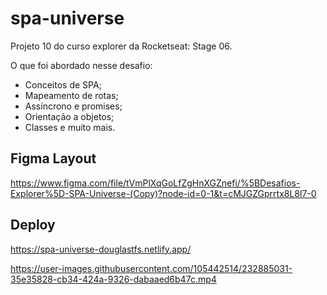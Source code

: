 # spa-universe

Projeto 10 do curso explorer da Rocketseat: Stage 06.

O que foi abordado nesse desafio:

- Conceitos de SPA;
- Mapeamento de rotas;
- Assíncrono e promises;
- Orientação a objetos;
- Classes e muito mais.

## Figma Layout
https://www.figma.com/file/tVmPlXqGoLfZgHnXGZnefi/%5BDesafios-Explorer%5D-SPA-Universe-(Copy)?node-id=0-1&t=cMJGZGprrtx8L8l7-0

## Deploy
https://spa-universe-douglastfs.netlify.app/


https://user-images.githubusercontent.com/105442514/232885031-35e35828-cb34-424a-9326-dabaaed6b47c.mp4
